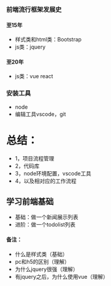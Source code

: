 ### 前端流行框架发展史
#### 至15年
- 样式类和html类：Bootstrap
- js类：jquery
#### 至20年
- js类：vue react


### 安装工具
- node
- 编辑工具vscode，git

# 总结：
- 1，项目流程管理
- 2，代码库
- 3，node环境配置，vscode工具
- 4，以及相对应的工作流程

## 学习前端基础

- 基础：做一个新闻展示列表
- 进阶：做一个todolist列表


#### 备注：
- 什么是样式类（基础）
- pc和h5的区别（理解）
- 为什么jquery很强（理解）
- 有jquery之后，为什么使用vue（理解）